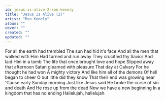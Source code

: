```yaml
---
id: jesus-is-alive-2-ron-kenoly
title: "Jesus Is Alive (2)"
artist: "Ron Kenoly"
album: ""
cover: ""
created: ""
updated: ""
---
```


For all the earth had trembled
The sun had hid it's face
And all the men that walked with Him
Had turned and run away
They crucified thy Savior
And laid Him in a tomb
The life that once brought love and hope
Slipped away that afternoon
Satan gleamed with pleasure
That day at Calvary
For he thought he had won
A mighty victory
And like him all of the demons
Of hell began to cheer
O but little did they know
That their end was growing near
'Cause early Sunday morning
Just like Jesus said
He broke the curse of sin and death
And He rose up from the dead
Now we have a new beginning
In a kingdom that has no ending
Hallelujah, hallelujah